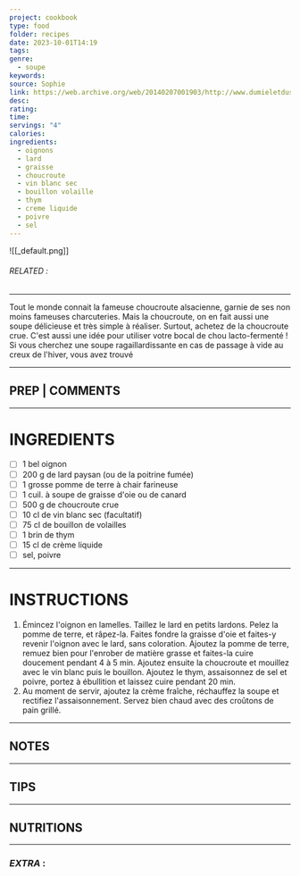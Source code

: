 ```yaml
---
project: cookbook
type: food
folder: recipes
date: 2023-10-01T14:19
tags: 
genre:
  - soupe
keywords: 
source: Sophie
link: https://web.archive.org/web/20140207001903/http://www.dumieletdusel.com/archives/2014/01/22/29017040.html
desc: 
rating: 
time: 
servings: "4"
calories: 
ingredients:
  - oignons
  - lard
  - graisse
  - choucroute
  - vin blanc sec
  - bouillon volaille
  - thym
  - creme liquide
  - poivre
  - sel
---
```


![[_default.png]]
###### *RELATED* : 
---
Tout le monde connait la fameuse choucroute alsacienne, garnie de ses non moins fameuses charcuteries. Mais la choucroute, on en fait aussi une soupe délicieuse et très simple à réaliser. Surtout, achetez de la choucroute crue. C'est aussi une idée pour utiliser votre bocal de chou lacto-fermenté ! Si vous cherchez une soupe ragaillardissante en cas de passage à vide au creux de l'hiver, vous avez trouvé

---
## PREP | COMMENTS



---
# INGREDIENTS

- [ ] 1 bel oignon  
- [ ] 200 g de lard paysan (ou de la poitrine fumée)  
- [ ] 1 grosse pomme de terre à chair farineuse  
- [ ] 1 cuil. à soupe de graisse d'oie ou de canard  
- [ ] 500 g de choucroute crue  
- [ ] 10 cl de vin blanc sec (facultatif)  
- [ ] 75 cl de bouillon de volailles  
- [ ] 1 brin de thym  
- [ ] 15 cl de crème liquide  
- [ ] sel, poivre

---
# INSTRUCTIONS

1. Émincez l'oignon en lamelles. Taillez le lard en petits lardons. Pelez la pomme de terre, et râpez-la. Faites fondre la graisse d'oie et faites-y revenir l'oignon avec le lard, sans coloration. Ajoutez la pomme de terre, remuez bien pour l'enrober de matière grasse et faites-la cuire doucement pendant 4 à 5 min. Ajoutez ensuite la choucroute et mouillez avec le vin blanc puis le bouillon. Ajoutez le thym, assaisonnez de sel et poivre, portez à ébullition et laissez cuire pendant 20 min.
2. Au moment de servir, ajoutez la crème fraîche, réchauffez la soupe et rectifiez l'assaisonnement. Servez bien chaud avec des croûtons de pain grillé.

---
## NOTES



---
## TIPS



---
## NUTRITIONS



---
### *EXTRA* :



